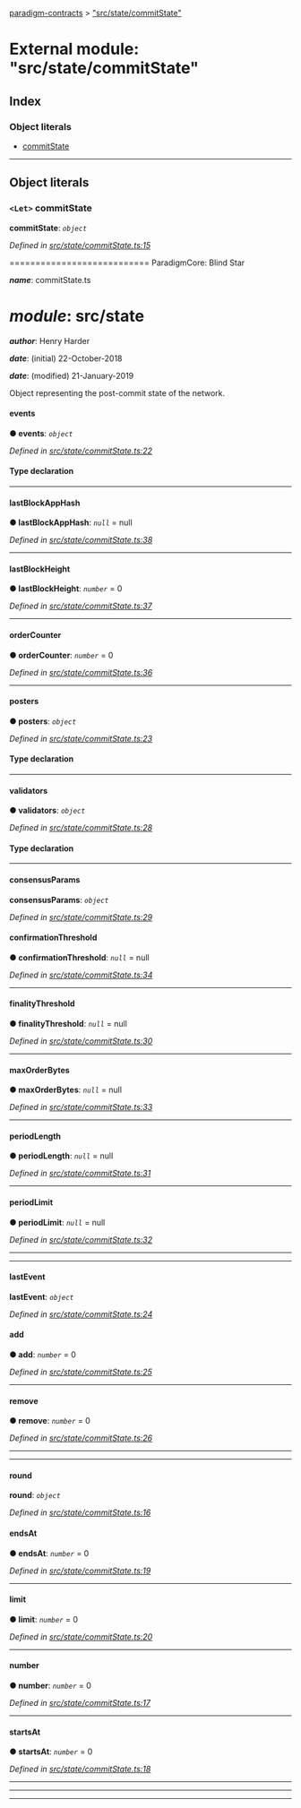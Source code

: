 [paradigm-contracts](../README.md) > ["src/state/commitState"](../modules/_src_state_commitstate_.md)

# External module: "src/state/commitState"

## Index

### Object literals

* [commitState](_src_state_commitstate_.md#commitstate)

---

## Object literals

<a id="commitstate"></a>

### `<Let>` commitState

**commitState**: *`object`*

*Defined in [src/state/commitState.ts:15](https://github.com/paradigmfoundation/paradigmcore/blob/11f2a53/src/state/commitState.ts#L15)*

\=========================== ParadigmCore: Blind Star

*__name__*: commitState.ts

*__module__*: src/state
=========

*__author__*: Henry Harder

*__date__*: (initial) 22-October-2018

*__date__*: (modified) 21-January-2019

Object representing the post-commit state of the network.

<a id="commitstate.events"></a>

####  events

**● events**: *`object`*

*Defined in [src/state/commitState.ts:22](https://github.com/paradigmfoundation/paradigmcore/blob/11f2a53/src/state/commitState.ts#L22)*

#### Type declaration

___
<a id="commitstate.lastblockapphash"></a>

####  lastBlockAppHash

**● lastBlockAppHash**: *`null`* =  null

*Defined in [src/state/commitState.ts:38](https://github.com/paradigmfoundation/paradigmcore/blob/11f2a53/src/state/commitState.ts#L38)*

___
<a id="commitstate.lastblockheight"></a>

####  lastBlockHeight

**● lastBlockHeight**: *`number`* = 0

*Defined in [src/state/commitState.ts:37](https://github.com/paradigmfoundation/paradigmcore/blob/11f2a53/src/state/commitState.ts#L37)*

___
<a id="commitstate.ordercounter"></a>

####  orderCounter

**● orderCounter**: *`number`* = 0

*Defined in [src/state/commitState.ts:36](https://github.com/paradigmfoundation/paradigmcore/blob/11f2a53/src/state/commitState.ts#L36)*

___
<a id="commitstate.posters"></a>

####  posters

**● posters**: *`object`*

*Defined in [src/state/commitState.ts:23](https://github.com/paradigmfoundation/paradigmcore/blob/11f2a53/src/state/commitState.ts#L23)*

#### Type declaration

___
<a id="commitstate.validators"></a>

####  validators

**● validators**: *`object`*

*Defined in [src/state/commitState.ts:28](https://github.com/paradigmfoundation/paradigmcore/blob/11f2a53/src/state/commitState.ts#L28)*

#### Type declaration

___
<a id="commitstate.consensusparams"></a>

####  consensusParams

**consensusParams**: *`object`*

*Defined in [src/state/commitState.ts:29](https://github.com/paradigmfoundation/paradigmcore/blob/11f2a53/src/state/commitState.ts#L29)*

<a id="commitstate.consensusparams.confirmationthreshold"></a>

####  confirmationThreshold

**● confirmationThreshold**: *`null`* =  null

*Defined in [src/state/commitState.ts:34](https://github.com/paradigmfoundation/paradigmcore/blob/11f2a53/src/state/commitState.ts#L34)*

___
<a id="commitstate.consensusparams.finalitythreshold"></a>

####  finalityThreshold

**● finalityThreshold**: *`null`* =  null

*Defined in [src/state/commitState.ts:30](https://github.com/paradigmfoundation/paradigmcore/blob/11f2a53/src/state/commitState.ts#L30)*

___
<a id="commitstate.consensusparams.maxorderbytes"></a>

####  maxOrderBytes

**● maxOrderBytes**: *`null`* =  null

*Defined in [src/state/commitState.ts:33](https://github.com/paradigmfoundation/paradigmcore/blob/11f2a53/src/state/commitState.ts#L33)*

___
<a id="commitstate.consensusparams.periodlength"></a>

####  periodLength

**● periodLength**: *`null`* =  null

*Defined in [src/state/commitState.ts:31](https://github.com/paradigmfoundation/paradigmcore/blob/11f2a53/src/state/commitState.ts#L31)*

___
<a id="commitstate.consensusparams.periodlimit"></a>

####  periodLimit

**● periodLimit**: *`null`* =  null

*Defined in [src/state/commitState.ts:32](https://github.com/paradigmfoundation/paradigmcore/blob/11f2a53/src/state/commitState.ts#L32)*

___

___
<a id="commitstate.lastevent"></a>

####  lastEvent

**lastEvent**: *`object`*

*Defined in [src/state/commitState.ts:24](https://github.com/paradigmfoundation/paradigmcore/blob/11f2a53/src/state/commitState.ts#L24)*

<a id="commitstate.lastevent.add"></a>

####  add

**● add**: *`number`* = 0

*Defined in [src/state/commitState.ts:25](https://github.com/paradigmfoundation/paradigmcore/blob/11f2a53/src/state/commitState.ts#L25)*

___
<a id="commitstate.lastevent.remove"></a>

####  remove

**● remove**: *`number`* = 0

*Defined in [src/state/commitState.ts:26](https://github.com/paradigmfoundation/paradigmcore/blob/11f2a53/src/state/commitState.ts#L26)*

___

___
<a id="commitstate.round"></a>

####  round

**round**: *`object`*

*Defined in [src/state/commitState.ts:16](https://github.com/paradigmfoundation/paradigmcore/blob/11f2a53/src/state/commitState.ts#L16)*

<a id="commitstate.round.endsat"></a>

####  endsAt

**● endsAt**: *`number`* = 0

*Defined in [src/state/commitState.ts:19](https://github.com/paradigmfoundation/paradigmcore/blob/11f2a53/src/state/commitState.ts#L19)*

___
<a id="commitstate.round.limit"></a>

####  limit

**● limit**: *`number`* = 0

*Defined in [src/state/commitState.ts:20](https://github.com/paradigmfoundation/paradigmcore/blob/11f2a53/src/state/commitState.ts#L20)*

___
<a id="commitstate.round.number"></a>

####  number

**● number**: *`number`* = 0

*Defined in [src/state/commitState.ts:17](https://github.com/paradigmfoundation/paradigmcore/blob/11f2a53/src/state/commitState.ts#L17)*

___
<a id="commitstate.round.startsat"></a>

####  startsAt

**● startsAt**: *`number`* = 0

*Defined in [src/state/commitState.ts:18](https://github.com/paradigmfoundation/paradigmcore/blob/11f2a53/src/state/commitState.ts#L18)*

___

___

___

